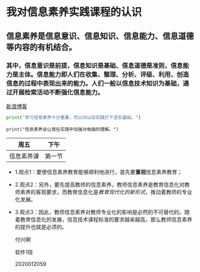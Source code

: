 # 我对信息素养实践课程的认识

## 信息素养是信息意识、信息知识、信息能力、信息道德等内容的有机结合。

### 其中，信息意识是前提，信息知识是基础、信息道德是准则，信息能力是主体。信息能力即人们在收集、整理、分析、评级、利用、创造信息的过程中表现出来的能力。人们一般以信息技术知识为基础，通过开展检索活动不断强化信息能力。



[新浪博客](http://blog.sina.com.cn/s/blog_794174da0100tabr.html)



```python
print("学习信息素养十分重要，可以对以后实践打下坚实基础。")
```

`print("信息素养会让我在实践中加强对电脑的理解。")`

| 周五       | 下午   |
| ---------- | ------ |
| 信息素养课 | 第一节 |

- 1.观点1：要使信息素养教育能够顺利地进行，首先要**重视**信息素养教育；

- 2.观点2：另外，要先提高教师的信息素养。教师信息素养是教育信息化对教师素养的客观要求，而教育信息化是*教育现代化的新形式*，推动着教师的专业化发展。

- 3.观点3：因此，教师信息素养对教师专业化的影响是必然的不可替代的。随着教育信息化的发展，信息技术课程标准的要求越来越高，那么教师信息素养的提升也就是必须的。 

  付兴朔

  软件1班

  2020012059